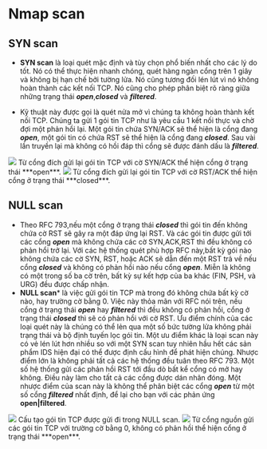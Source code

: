 # Nmap scan

## SYN scan

* **SYN scan** là loại quét mặc định và tùy chọn phổ biến nhất cho các lý do tốt. Nó có thể thực hiện nhanh chóng, quét hàng ngàn cổng trên 1 giây và không bị hạn chế bởi tường lửa. Nó cũng tương đối lén lút vì nó không hoàn thành các kết nối TCP. Nó cũng cho phép phân biệt rõ ràng giữa những trạng thái ***open***,***closed*** và ***filtered***.

* Kỹ thuật này được gọi là quét nửa mở vì chúng ta không hoàn thành kết nối TCP. Chúng ta gửi 1 gói tin TCP như là yêu cầu 1 kết nối thực và chờ đợi một phản hồi lại. Một gói tin chứa SYN/ACK sẽ thể hiện là cổng đang ***open***, một gói tin có chứa RST sẽ thể hiện là cổng đang ***closed***. Sau vài lần truyền lại mà không có hồi đáp thì cổng sẽ được đánh dấu là ***filtered***. 
  
<img src="http://i.imgur.com/ifSO6YW.png"> 
Từ cổng đích gửi lại gói tin TCP với cờ SYN/ACK thể hiện cổng ở trạng thái ***open***.

<img src="http://imgur.com/021sAbc.png">
Từ cổng đích gửi lại gói tin TCP với cờ RST/ACK thể hiện cổng ở trạng thái ***closed***.

## NULL scan

* Theo RFC 793,nếu một cổng ở trạng thái ***closed*** thì gói tin đến không chứa cờ RST sẽ gây ra một đáp ứng lại RST. Và các gói tin được gửi tới các cổng ***open*** mà không chứa các cờ SYN,ACK,RST thì đều không có phản hổi trở lại. Với các hệ thống quét phù hợp RFC này,bất kỳ gói nào không chứa các cờ SYN, RST, hoặc ACK sẽ dẫn đến một RST trả về nếu cổng ***closed*** và không có phản hồi nào nếu cổng ***open***. Miễn là không có một trong số ba cờ trên, bất kỳ sự kết hợp của ba khác (FIN, PSH, và URG) đều được chấp nhận.
* **NULL scan*** là việc gửi gói tin TCP mà trong đó không chứa bất kỳ cờ nào, hay trường cờ bằng 0. Việc này thỏa mãn với RFC nói trên, nếu cổng ở trạng thái ***open*** hay ***filtered*** thì đều không có phản hồi, cổng ở trạng thái ***closed*** thì sẽ có phản hồi với cờ RST. Ưu điểm chính của các loại quét này là chúng có thể lẻn qua một số bức tường lửa không phải trạng thái và bộ định tuyến lọc gói tin. Một ưu điểm khác là loại scan này có vẻ lén lút hơn nhiều so với một SYN scan tuy nhiên hầu hết các sản phẩm IDS hiện đại có thể được định cấu hình để phát hiện chúng. Nhược điểm lớn là không phải tất cả các hệ thống đều tuân theo RFC 793. Một số hệ thống gửi các phản hồi RST tới đầu dò bất kể cổng có mở hay không. Điều này làm cho tất cả các cổng được dán nhãn đóng. Một nhược điểm của scan này là không thể phân biệt các cổng ***open*** từ một số cổng ***filtered*** nhất định, để lại cho bạn với các phản ứng **open|filtered**.

<img src="http://i.imgur.com/CgsIvTa.png">
Cấu tạo gói tin TCP được gửi đi trong NULL scan.

<img src="http://imgur.com/a/xjqGE.png">
Từ cổng nguồn gửi các gói tin TCP với trường cờ bằng 0, không có phản hồi thể hiện cổng ở trạng thái ***open***.


